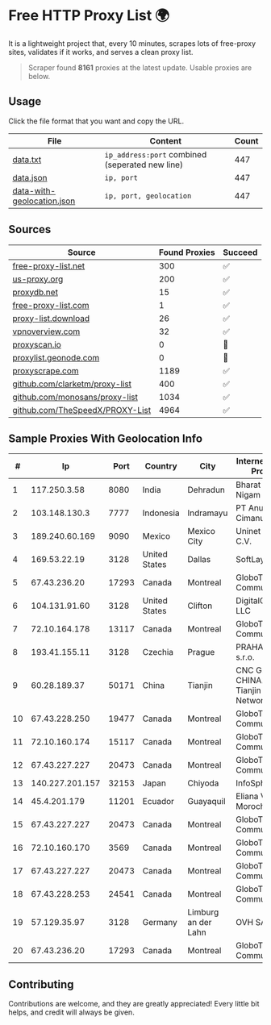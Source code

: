 
# Free HTTP Proxy List 🌍

It is a lightweight project that, every 10 minutes, scrapes lots of free-proxy sites, validates if it works, and serves a clean proxy list.


> Scraper found **8161** proxies at the latest update. Usable proxies are below.

## Usage

Click the file format that you want and copy the URL.


|File|Content|Count|
|----|-------|-----|
|[data.txt](https://raw.githubusercontent.com/themiralay/Proxy-List-World/master/data.txt)|`ip_address:port` combined (seperated new line)|447|
|[data.json](https://raw.githubusercontent.com/themiralay/Proxy-List-World/master/data.json)|`ip, port`|447|
|[data-with-geolocation.json](https://raw.githubusercontent.com/themiralay/Proxy-List-World/master/data-with-geolocation.json)|`ip, port, geolocation`|447|

## Sources

|Source|Found Proxies|Succeed|
|------|-------------|-------|
|[free-proxy-list.net](https://free-proxy-list.net)|300|✅|
|[us-proxy.org](https://www.us-proxy.org)|200|✅|
|[proxydb.net](http://proxydb.net)|15|✅|
|[free-proxy-list.com](https://free-proxy-list.com/?page=&port=&type%5B%5D=http&type%5B%5D=https&up_time=0&search=Search)|1|✅|
|[proxy-list.download](https://www.proxy-list.download/HTTP)|26|✅|
|[vpnoverview.com](https://vpnoverview.com/privacy/anonymous-browsing/free-proxy-servers)|32|✅|
|[proxyscan.io](https://www.proxyscan.io)|0|🚫|
|[proxylist.geonode.com](https://proxylist.geonode.com/api/proxy-list?limit=300&page=1&sort_by=lastChecked&sort_type=desc&protocols=http,https)|0|🚫|
|[proxyscrape.com](https://api.proxyscrape.com/v2/?request=displayproxies&protocol=http&timeout=10000&country=all&ssl=all&anonymity=all)|1189|✅|
|[github.com/clarketm/proxy-list](https://raw.githubusercontent.com/clarketm/proxy-list/master/proxy-list-raw.txt)|400|✅|
|[github.com/monosans/proxy-list](https://raw.githubusercontent.com/monosans/proxy-list/main/proxies/http.txt)|1034|✅|
|[github.com/TheSpeedX/PROXY-List](https://raw.githubusercontent.com/TheSpeedX/PROXY-List/master/http.txt)|4964|✅|


## Sample Proxies With Geolocation Info

|#|Ip|Port|Country|City|Internet Service Provider|
|-|--|----|-------|----|-------------------------|
|1|117.250.3.58|8080|India|Dehradun|Bharat Sanchar Nigam Ltd|
|2|103.148.130.3|7777|Indonesia|Indramayu|PT Anugerah Cimanuk Raya|
|3|189.240.60.169|9090|Mexico|Mexico City|Uninet S.A. de C.V.|
|4|169.53.22.19|3128|United States|Dallas|SoftLayer|
|5|67.43.236.20|17293|Canada|Montreal|GloboTech Communications|
|6|104.131.91.60|3128|United States|Clifton|DigitalOcean, LLC|
|7|72.10.164.178|13117|Canada|Montreal|GloboTech Communications|
|8|193.41.155.11|3128|Czechia|Prague|PRAHA12.com s.r.o.|
|9|60.28.189.37|50171|China|Tianjin|CNC Group CHINA169 Tianjin Province Network|
|10|67.43.228.250|19477|Canada|Montreal|GloboTech Communications|
|11|72.10.160.174|15117|Canada|Montreal|GloboTech Communications|
|12|67.43.227.227|20473|Canada|Montreal|GloboTech Communications|
|13|140.227.201.157|32153|Japan|Chiyoda|InfoSphere|
|14|45.4.201.179|11201|Ecuador|Guayaquil|Eliana Vanessa Morocho Oña|
|15|67.43.227.227|20473|Canada|Montreal|GloboTech Communications|
|16|72.10.160.170|3569|Canada|Montreal|GloboTech Communications|
|17|67.43.227.227|20473|Canada|Montreal|GloboTech Communications|
|18|67.43.228.253|24541|Canada|Montreal|GloboTech Communications|
|19|57.129.35.97|3128|Germany|Limburg an der Lahn|OVH SAS|
|20|67.43.236.20|17293|Canada|Montreal|GloboTech Communications|



## Contributing

Contributions are welcome, and they are greatly appreciated! Every
little bit helps, and credit will always be given.

